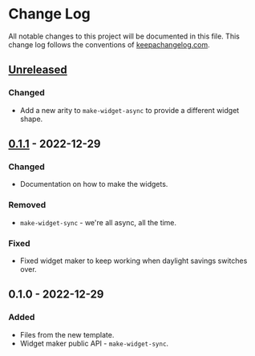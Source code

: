 # Change Log
All notable changes to this project will be documented in this file. This change log follows the conventions of [keepachangelog.com](http://keepachangelog.com/).

## [Unreleased]
### Changed
- Add a new arity to `make-widget-async` to provide a different widget shape.

## [0.1.1] - 2022-12-29
### Changed
- Documentation on how to make the widgets.

### Removed
- `make-widget-sync` - we're all async, all the time.

### Fixed
- Fixed widget maker to keep working when daylight savings switches over.

## 0.1.0 - 2022-12-29
### Added
- Files from the new template.
- Widget maker public API - `make-widget-sync`.

[Unreleased]: https://sourcehost.site/your-name/sicp-in-clojure/compare/0.1.1...HEAD
[0.1.1]: https://sourcehost.site/your-name/sicp-in-clojure/compare/0.1.0...0.1.1
